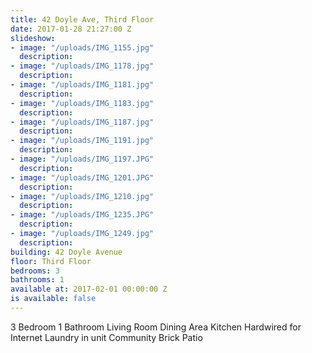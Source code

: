 ```yaml
---
title: 42 Doyle Ave, Third Floor
date: 2017-01-28 21:27:00 Z
slideshow:
- image: "/uploads/IMG_1155.jpg"
  description: 
- image: "/uploads/IMG_1178.jpg"
  description: 
- image: "/uploads/IMG_1181.jpg"
  description: 
- image: "/uploads/IMG_1183.jpg"
  description: 
- image: "/uploads/IMG_1187.jpg"
  description: 
- image: "/uploads/IMG_1191.jpg"
  description: 
- image: "/uploads/IMG_1197.JPG"
  description: 
- image: "/uploads/IMG_1201.JPG"
  description: 
- image: "/uploads/IMG_1210.jpg"
  description: 
- image: "/uploads/IMG_1235.JPG"
  description: 
- image: "/uploads/IMG_1249.jpg"
  description: 
building: 42 Doyle Avenue
floor: Third Floor
bedrooms: 3
bathrooms: 1
available at: 2017-02-01 00:00:00 Z
is available: false
---
```


3 Bedroom
1 Bathroom
Living Room
Dining Area
Kitchen
Hardwired for Internet
Laundry in unit
Community Brick Patio
